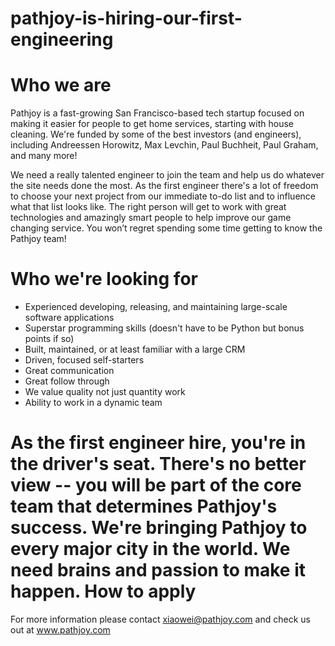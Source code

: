 pathjoy-is-hiring-our-first-engineering
=======================================

Who we are
=======================================
Pathjoy is a fast-growing San Francisco-based tech startup focused on making it easier for people to get home services, starting with house cleaning. We're funded by some of the best investors (and engineers), including Andreessen Horowitz, Max Levchin, Paul Buchheit, Paul Graham, and many more!

We need a really talented engineer to join the team and help us do whatever the site needs done the most. As the first engineer there's a lot of freedom to choose your next project from our immediate to-do list and to influence what that list looks like. The right person will get to work with great technologies and amazingly smart people to help improve our game changing service. You won’t regret spending some time getting to know the Pathjoy team!

Who we're looking for
=======================================
+ Experienced developing, releasing, and maintaining large-scale software applications
+ Superstar programming skills (doesn't have to be Python but bonus points if so)
+ Built, maintained, or at least familiar with a large CRM
+ Driven, focused self-starters
+ Great communication
+ Great follow through
+ We value quality not just quantity work
+ Ability to work in a dynamic team

As the first engineer hire, you're in the driver's seat. There's no better view -- you will be part of the core team that determines Pathjoy's success. We're bringing Pathjoy to every major city in the world. We need brains and passion to make it happen.
How to apply
=======================================
For more information please contact xiaowei@pathjoy.com and check us out at www.pathjoy.com
